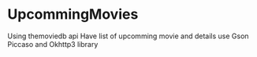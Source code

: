 # UpcommingMovies 
Using themoviedb api 
Have list of upcomming movie and details 
use Gson Piccaso and Okhttp3 library
